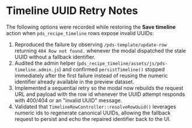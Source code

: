 # Timeline UUID Retry Notes

The following options were recorded while restoring the **Save timeline** action when
`pds_recipe_timeline` rows expose invalid UUIDs:

1. Reproduced the failure by observing `/pds-template/update-row` returning `404 Row not
   found.` whenever the modal dispatched the stale UUID without a fallback identifier.
2. Audited the admin helper (`pds_recipe_timeline/assets/js/pds-timeline.admin.js`) and
   confirmed `persistTimeline()` stopped immediately after the first failure instead of
   reusing the numeric identifier already available in the preview dataset.
3. Implemented a sequential retry so the modal now rebuilds the request URL and payload
   with the row id whenever the UUID attempt responds with 400/404 or an "invalid UUID"
   message.
4. Validated that `TimelineRowController::resolveRowUuid()` leverages numeric ids to
   regenerate canonical UUIDs, allowing the fallback request to persist and echo the
   repaired identifier back to the UI.
